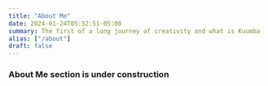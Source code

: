 ```yaml
---
title: "About Me"
date: 2024-01-24T05:52:51-05:00
summary: The first of a long journey of creativity and what is Kuumba
alias: ["/about"]
draft: false
---
```

### About Me section is under construction

